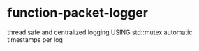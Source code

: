 # function-packet-logger 



thread safe and centralized logging
USING std::mutex 
automatic timestamps per log



